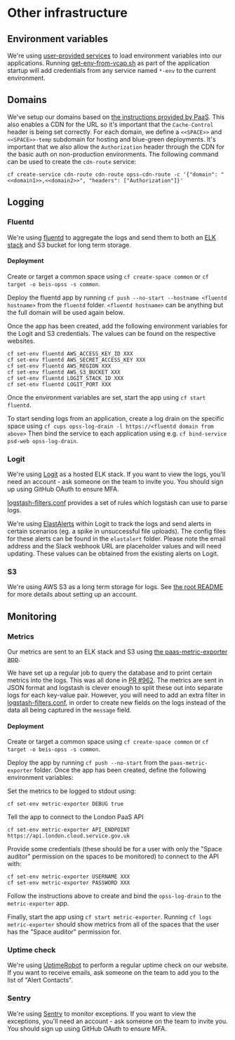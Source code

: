 # Other infrastructure

## Environment variables

We're using [user-provided services](https://docs.cloudfoundry.org/devguide/services/user-provided.html#deliver-service-credentials-to-an-app) to load environment variables into our applications.
Running [get-env-from-vcap.sh](./env/get-env-from-vcap.sh) as part of the application startup will add credentials from any service named `*-env` to the current environment.


## Domains

We've setup our domains based on [the instructions provided by PaaS](https://docs.cloud.service.gov.uk/deploying_services/use_a_custom_domain).
This also enables a CDN for the URL so it's important that the `Cache-Control` header is being set correctly.
For each domain, we define a `<<SPACE>>` and `<<SPACE>>-temp` subdomain for hosting and blue-green deployments.
It's important that we also allow the `Authorization` header through the CDN for the basic auth on non-production environments.
The following command can be used to create the `cdn-route` service:

    cf create-service cdn-route cdn-route opss-cdn-route -c '{"domain": "<<domain1>>,<<domain2>>", "headers": ["Authorization"]}'


## Logging

### Fluentd

We're using [fluentd](https://www.fluentd.org/) to aggregate the logs and send them to both an [ELK stack](https://www.elastic.co/elk-stack) and S3 bucket for long term storage.

#### Deployment

Create or target a common space using `cf create-space common` or `cf target -o beis-opss -s common`.

Deploy the fluentd app by running `cf push --no-start --hostname <fluentd hostname>` from the `fluentd` folder.
`<fluentd hostname>` can be anything but the full domain will be used again below.

Once the app has been created, add the following environment variables for the Logit and S3 credentials.
The values can be found on the respective websites.

    cf set-env fluentd AWS_ACCESS_KEY_ID XXX
    cf set-env fluentd AWS_SECRET_ACCESS_KEY XXX
    cf set-env fluentd AWS_REGION XXX
    cf set-env fluentd AWS_S3_BUCKET XXX
    cf set-env fluentd LOGIT_STACK_ID XXX
    cf set-env fluentd LOGIT_PORT XXX

Once the environment variables are set, start the app using `cf start fluentd`.

To start sending logs from an application, create a log drain on the specific space using `cf cups opss-log-drain -l https://<fluentd domain from above>`
Then bind the service to each application using e.g. `cf bind-service psd-web opss-log-drain`.


### Logit

We're using [Logit](https://logit.io) as a hosted ELK stack.
If you want to view the logs, you'll need an account - ask someone on the team to invite you.
You should sign up using GitHub OAuth to ensure MFA.

[logstash-filters.conf](./logstash-filters.conf) provides a set of rules which logstash can use to parse logs.

We're using [ElastAlerts](https://github.com/Yelp/elastalert) within Logit to track the logs and send alerts in certain scenarios (eg. a spike in unsuccessful file uploads). 
The config files for these alerts can be found in the `elastalert` folder. 
Please note the email address and the Slack webhook URL are placeholder values and will need updating. These values can be obtained from the existing alerts on Logit.


### S3

We're using AWS S3 as a long term storage for logs.
See [the root README](../README.md#amazon-web-services) for more details about setting up an account.


## Monitoring

### Metrics

Our metrics are sent to an ELK stack and S3 using [the paas-metric-exporter app](./paas-metric-exporter).

We have set up a regular job to query the database and to print certain metrics into the logs. This was all done in [PR #962](https://github.com/UKGovernmentBEIS/beis-opss/pull/962).
The metrics are sent in JSON format and logstash is clever enough to split these out into separate logs for each key-value pair. 
However, you will need to add an extra filter in [logstash-filters.conf](./logstash-filters.conf), in order to create new fields on the logs instead of the data all being captured in the `message` field.


#### Deployment

Create or target a common space using `cf create-space common` or `cf target -o beis-opss -s common`.

Deploy the app by running `cf push --no-start` from the `paas-metric-exporter` folder.
Once the app has been created, define the following environment variables:

Set the metrics to be logged to stdout using:
    
    cf set-env metric-exporter DEBUG true

Tell the app to connect to the London PaaS API

    cf set-env metric-exporter API_ENDPOINT https://api.london.cloud.service.gov.uk

Provide some credentials (these should be for a user with only the "Space auditor" permission on the spaces to be monitored) to connect to the API with:

    cf set-env metric-exporter USERNAME XXX
    cf set-env metric-exporter PASSWORD XXX

Follow the instructions above to create and bind the `opss-log-drain` to the `metric-exporter` app.

Finally, start the app using `cf start metric-exporter`.
Running `cf logs metric-exporter` should show metrics from all of the spaces that the user has the "Space auditor" permission for.


### Uptime check

We're using [UptimeRobot](https://uptimerobot.com) to perform a regular uptime check on our website.
If you want to receive emails, ask someone on the team to add you to the list of "Alert Contacts".


### Sentry

We're using [Sentry](https://sentry.io) to monitor exceptions.
If you want to view the exceptions, you'll need an account - ask someone on the team to invite you.
You should sign up using GitHub OAuth to ensure MFA.
